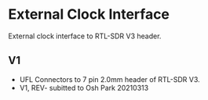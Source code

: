 # External Clock Interface
External clock interface to RTL-SDR V3 header.

## V1
- UFL Connectors to 7 pin 2.0mm header of RTL-SDR V3.
- V1, REV- subitted to Osh Park 20210313
